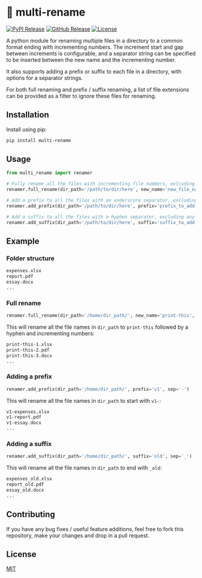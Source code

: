 # 📄 multi-rename

[![PyPI Release](https://img.shields.io/pypi/v/multi-rename?color=blue)](https://img.shields.io/pypi/v/multi-rename?color=blue)
[![GitHub Release](https://img.shields.io/github/v/release/pshkrh/multi-rename)](https://img.shields.io/github/v/release/pshkrh/multi-rename)
[![License](https://img.shields.io/pypi/l/multi-rename)](https://img.shields.io/pypi/l/multi-rename)

A python module for renaming multiple files in a directory to a common format ending with incrementing numbers. The increment start and gap between increments is configurable, and a separator string can be specified to be inserted between the new name and the incrementing number.

It also supports adding a prefix or suffix to each file in a directory, with options for a separator strings.

For both full renaming and prefix / suffix renaming, a list of file extensions can be provided as a filter to ignore these files for renaming.

## Installation

Install using pip:

```sh
pip install multi-rename
```

## Usage

```Python
from multi_rename import renamer

# Fully rename all the files with incrementing file numbers, exlcuding any html files
renamer.full_rename(dir_path='/path/to/dir/here', new_name='new_file_name', filter_ext='html')

# Add a prefix to all the files with an underscore separator, excluding any txt files
renamer.add_prefix(dir_path='/path/to/dir/here', prefix='prefix_to_add', sep='_', filter_ext='txt')

# Add a suffix to all the files with a hyphen separator, excluding any pdf files
renamer.add_suffix(dir_path='/path/to/dir/here', suffix='suffix_to_add', sep='-', filter_ext='pdf')

```

## Example

### Folder structure
```md
expenses.xlsx
report.pdf
essay.docx
...
```

### Full rename
```Python
renamer.full_rename(dir_path='/home/dir_path/', new_name='print-this', sep='-')
```

This will rename all the file names in `dir_path` to `print-this` followed by a hyphen and incrementing numbers:

```md
print-this-1.xlsx
print-this-2.pdf
print-this-3.docx
...
```


### Adding a prefix
```Python
renamer.add_prefix(dir_path='/home/dir_path/', prefix='v1', sep='-')
```

This will rename all the file names in `dir_path` to start with `v1-`:

```md
v1-expenses.xlsx
v1-report.pdf
v1-essay.docx
...
```


### Adding a suffix
```Python
renamer.add_suffix(dir_path='/home/dir_path/', suffix='old', sep='_')
```

This will rename all the file names in `dir_path` to end with `_old`:

```md
expenses_old.xlsx
report_old.pdf
essay_old.docx
...
```

## Contributing

If you have any bug fixes / useful feature additions, feel free to fork this repository, make your changes and drop in a pull request.

## License

[MIT](https://github.com/pshkrh/multi-rename/blob/master/LICENSE)
